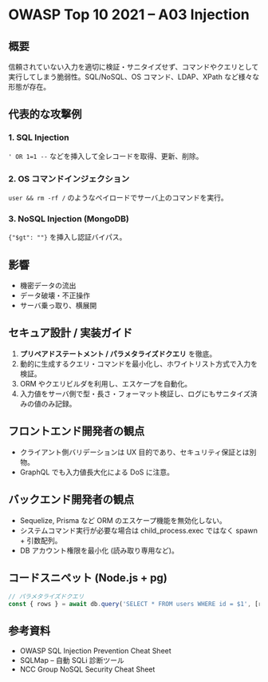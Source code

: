 # OWASP Top 10 2021 – A03 Injection

## 概要
信頼されていない入力を適切に検証・サニタイズせず、コマンドやクエリとして実行してしまう脆弱性。SQL/NoSQL、OS コマンド、LDAP、XPath など様々な形態が存在。

## 代表的な攻撃例
### 1. SQL Injection
`' OR 1=1 --` などを挿入して全レコードを取得、更新、削除。

### 2. OS コマンドインジェクション
`user && rm -rf /` のようなペイロードでサーバ上のコマンドを実行。

### 3. NoSQL Injection (MongoDB)
`{"$gt": ""}` を挿入し認証バイパス。

## 影響
- 機密データの流出
- データ破壊・不正操作
- サーバ乗っ取り、横展開

## セキュア設計 / 実装ガイド
1. **プリペアドステートメント / パラメタライズドクエリ** を徹底。
2. 動的に生成するクエリ・コマンドを最小化し、ホワイトリスト方式で入力を検証。
3. ORM やクエリビルダを利用し、エスケープを自動化。
4. 入力値をサーバ側で型・長さ・フォーマット検証し、ログにもサニタイズ済みの値のみ記録。

## フロントエンド開発者の観点
- クライアント側バリデーションは UX 目的であり、セキュリティ保証とは別物。
- GraphQL でも入力値長大化による DoS に注意。

## バックエンド開発者の観点
- Sequelize, Prisma など ORM のエスケープ機能を無効化しない。
- システムコマンド実行が必要な場合は child_process.exec ではなく spawn + 引数配列。
- DB アカウント権限を最小化 (読み取り専用など)。

## コードスニペット (Node.js + pg)
```js
// パラメタライズドクエリ
const { rows } = await db.query('SELECT * FROM users WHERE id = $1', [req.params.id]);
```

## 参考資料
- OWASP SQL Injection Prevention Cheat Sheet
- SQLMap – 自動 SQLi 診断ツール
- NCC Group NoSQL Security Cheat Sheet
